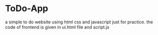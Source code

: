 # ToDo-App
a simple to do website using html css and javascript just for practice.
the code of frontend is given in ui.html file and script.js
